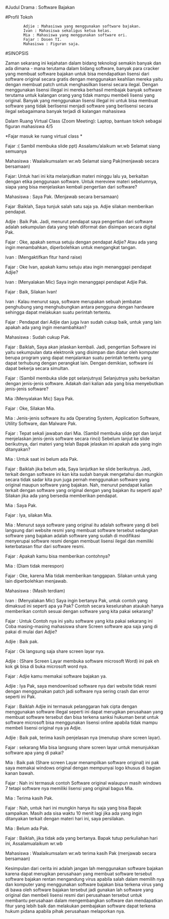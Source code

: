 #Judul Drama : Software Bajakan

#Profil Tokoh
            
            Adjie : Mahasiswa yang menggunakan software bajakan.
            Ivan : Mahasiswa sekaligus ketua kelas.
            Mia : Mahasiswa yang menggunakan software ori.
            Fajar : Dosen TI.
            Mahasiswa : Figuran saja.

#SINOPSIS
            
Zaman sekarang ini kejahatan dalam bidang teknologi semakin banyak dan ada dimana - mana terutama dalam bidang software, banyak para cracker yang membuat software bajakan untuk bisa mendapatkan lisensi dari software original secara gratis dengan menggunakan keahlian mereka yaitu dengan membuat patch untuk menghasilkan lisensi secara ilegal. Dengan menggunakan lisensi illegal ini mereka berhasil membajak banyak software terutama untuk kalangan orang yang tidak mampu membeli lisensi yang original. Banyak yang menggunakan lisensi illegal ini untuk bisa membuat software yang tidak berlisensi menjadi software yang berlisensi secara ilegal sebagaimana banyak terjadi di kalangan mahasiswa


Dalam Ruang Virtual Class (Zoom Meeting): Laptop, bantuan tokoh sebagai figuran mahasiswa 4/5

*Fajar masuk ke ruang virtual class *

Fajar :( Sambil membuka slide ppt) Assalamu’alaikum wr.wb Selamat siang semuanya

Mahasiswa : Waalaikumsalam wr.wb  Selamat siang Pak(menjawab secara bersamaan) 

Fajar: Untuk hari ini kita melanjutkan materi minggu lalu ya, berkaitan dengan etika penggunaan software. Untuk mereview materi sebelumnya, siapa yang bisa menjelaskan
       kembali pengertian dari software? 

Mahasiswa : Saya Pak. (Menjawab secara bersamaan)

Fajar :Baiklah, Saya tunjuk salah satu saja ya. Adjie silakan memberikan pendapat.

Adjie : Baik Pak. Jadi, menurut pendapat saya pengertian dari software adalah sekumpulan data yang telah diformat dan disimpan secara digital Pak.

Fajar : Oke, apakah semua setuju dengan pendapat Adjie? Atau ada yang ingin menambahkan, diperbolehkan untuk mengangkat tangan.

Ivan : (Mengaktifkan fitur hand raise)

Fajar : Oke Ivan, apakah kamu setuju atau ingin menanggapi pendapat Adjie?

Ivan : (Menyalakan Mic) Saya ingin menanggapi pendapat Adjie Pak.

Fajar : Baik, Silakan Ivan!

Ivan : Kalau menurut saya, software merupakan sebuah jembatan penghubung yang menghubungkan antara pengguna dengan hardware sehingga dapat melakukan suatu perintah tertentu.

Fajar : Pendapat dari Adjie dan juga Ivan sudah cukup baik, untuk yang lain apakah ada yang ingin menambahkan?

Mahasiswa : Sudah cukup Pak.

Fajar : Baiklah, Saya akan jelaskan kembali. Jadi, pengertian Software ini yaitu sekumpulan data elektronik yang disimpan dan diatur oleh komputer berupa program yang dapat
        menjalankan suatu perintah tertentu yang dapat terhubung dengan perangkat lain. Dengan demikian, software ini dapat bekerja secara simultan.

Fajar : (Sambil membuka slide ppt selanjutnya) Selanjutnya yaitu berkaitan dengan jenis-jenis software. Adakah dari kalian ada yang bisa menyebutkan jenis-jenis software?

Mia :(Menyalakan Mic) Saya Pak.

Fajar : Oke, Silakan Mia.

Mia : Jenis-jenis software itu ada Operating System, Application Software, Utility Software, dan Malware Pak.

Fajar : Tepat sekali jawaban dari Mia. (Sambil membuka slide ppt dan lanjut menjelaskan jenis-jenis software secara rinci)
        Sebelum lanjut ke slide berikutnya, dari materi yang telah Bapak jelaskan ini apakah ada yang ingin ditanyakan?

Mia : Untuk saat ini belum ada Pak.

Fajar : Baiklah jika belum ada, Saya lanjutkan ke slide berikutnya. 
      Jadi, terkait dengan software ini kan kita sudah banyak mengetahui dan mungkin secara tidak sadar kita pun juga pernah menggunakan software yang original maupun
      software yang bajakan. Nah, menurut pendapat kalian terkait dengan software yang original dengan yang bajakan itu seperti apa? 
      Silakan jika ada yang bersedia memberikan pendapat.
      
Mia : Saya Pak.

Fajar : Iya, silakan Mia.

Mia : Menurut saya software yang original itu adalah software yang di beli langsung dari website resmi yang membuat software tersebut sedangkan software yang bajakan adalah software yang sudah di modifikasi menyerupai software resmi dengan membuat lisensi ilegal dan memiliki keterbatasan fitur dari software resmi.

Fajar : Apakah kamu bisa memberikan contohnya?

Mia : (Diam tidak merespon)

Fajar : Oke, karena Mia tidak memberikan tanggapan. Silakan untuk yang lain diperbolehkan menjawab.
        
Mahasiswa : (Masih terdiam)

Ivan : (Menyalakan Mic) Saya ingin bertanya Pak, untuk contoh yang dimaksud ini seperti apa ya Pak? Contoh secara keselurahan ataukah hanya memberikan contoh sesuai dengan
       software yang kita pakai sekarang?
       
Fajar : Untuk Contoh nya ini yaitu software yang kita pakai sekarang ini Coba masing-masing mahasiswa share Screen software apa saja yang di pakai di mulai dari Adjie?

Adjie : Baik pak.

Fajar : Ok langsung saja share screen layar nya.

Adjie : (Share Screen Layar membuka software microsoft Word) ini pak eh kok gk bisa di buka microsoft word nya.

Fajar : Adjie kamu memakai software bajakan ya.

Adjie : Iya Pak, saya mendownload software nya dari website tidak resmi dengan menggunakan patch jadi software nya sering crash dan error seperti ini Pak.

Fajar : Baiklah Adjie ini termasuk pelanggaran hak cipta dengan menggunakan software illegal seperti ini dapat merugikan perusahaan yang membuat software tersebut dan bisa terkena sanksi hukuman berat untuk software microsoft bisa menggunakan lisensi online apabila tidak mampu membeli lisensi original nya ya Adjie.

Adjie : Baik pak, terima kasih penjelasan nya (menutup share screen layar).

Fajar : sekarang Mia bisa langsung share screen layar untuk menunjukkan software apa yang di pakai?

Mia : Baik pak (Share screen Layar menampilkan software original) ini pak saya memakai windows original dengan mempunyai logo khusus di bagian kanan bawah.

Fajar : Nah ini termasuk contoh Software original walaupun masih windows 7 tetapi software nya memiliki lisensi yang original bagus Mia.

Mia : Terima kasih Pak.

Fajar : Nah, untuk hari ini mungkin hanya itu saja yang bisa Bapak sampaikan. Masih ada sisa waktu 10 menit lagi jika ada yang ingin ditanyakan terkait dengan materi hari ini, saya persilakan.

Mia : Belum ada Pak.

Fajar : Baiklah, jika tidak ada yang bertanya. Bapak tutup perkuliahan hari ini, Assalamualaikum wr.wb

Mahasiswa : Waalaikumsalam wr.wb terima kasih Pak (menjawab secara bersamaan)

Kesimpulan dari cerita ini adalah jangan lah menggunakan software bajakan karena dapat merugikan perusahaan yang membuat software tersebut software bajakan rentan mengandung virus apabila salah dalam memilih nya dan komputer yang menggunakan software bajakan bisa terkena virus yang di bawa oleh software bajakan tersebut jadi gunakan lah software yang original dan membeli lisensi resmi dari perusahaan tersebut untuk membantu perusahaan dalam mengembangkan software dan mendapatkan fitur yang lebih baik dan melakukan pembajakan software dapat terkena hukum pidana apabila pihak perusahaan melaporkan nya.

